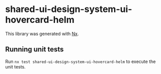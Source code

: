 # shared-ui-design-system-ui-hovercard-helm

This library was generated with [Nx](https://nx.dev).


## Running unit tests

Run `nx test shared-ui-design-system-ui-hovercard-helm` to execute the unit tests.

